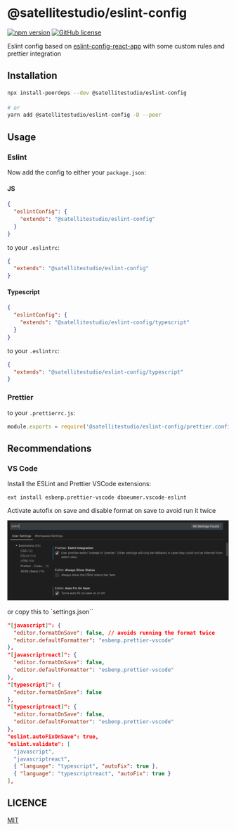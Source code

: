 # @satellitestudio/eslint-config

[![npm version](https://badge.fury.io/js/%40satellitestudio%2Feslint-config.svg)](https://badge.fury.io/js/%40satellitestudio%2Feslint-config)
[![GitHub license](https://img.shields.io/github/license/satellitestudio/eslint-config.svg)](https://github.com/satellitestudio/eslint-config/blob/master/LICENCE)

Eslint config based on [eslint-config-react-app](https://www.npmjs.com/package/eslint-config-react-app) with some custom rules and prettier integration

## Installation

```sh
npx install-peerdeps --dev @satellitestudio/eslint-config

# or
yarn add @satellitestudio/eslint-config -D --peer
```

## Usage

### Eslint

Now add the config to either your `package.json`:

#### JS
```json
{
  "eslintConfig": {
    "extends": "@satellitestudio/eslint-config"
  }
}
```

to your `.eslintrc`:

```json
{
  "extends": "@satellitestudio/eslint-config"
}
```

#### Typescript
```json
{
  "eslintConfig": {
    "extends": "@satellitestudio/eslint-config/typescript"
  }
}
```

to your `.eslintrc`:

```json
{
  "extends": "@satellitestudio/eslint-config/typescript"
}
```

### Prettier

to your `.prettierrc.js`:

```js
module.exports = require('@satellitestudio/eslint-config/prettier.config')
```

## Recommendations

### VS Code

Install the ESLint and Prettier VSCode extensions:

```
ext install esbenp.prettier-vscode dbaeumer.vscode-eslint
```

Activate autofix on save and disable format on save to avoid run it twice

![vscode config autofix](https://github.com/satellitestudio/eslint-config/blob/master/vscode-autofix.png?raw=true)

or copy this to `settings.json``
```json
"[javascript]": {
  "editor.formatOnSave": false, // avoids running the format twice
  "editor.defaultFormatter": "esbenp.prettier-vscode"
},
"[javascriptreact]": {
  "editor.formatOnSave": false,
  "editor.defaultFormatter": "esbenp.prettier-vscode"
},
"[typescript]": {
  "editor.formatOnSave": false
},
"[typescriptreact]": {
  "editor.formatOnSave": false,
  "editor.defaultFormatter": "esbenp.prettier-vscode"
},
"eslint.autoFixOnSave": true,
"eslint.validate": [
  "javascript",
  "javascriptreact",
  { "language": "typescript", "autoFix": true },
  { "language": "typescriptreact", "autoFix": true }
],
```

## LICENCE

[MIT](LICENCE)
